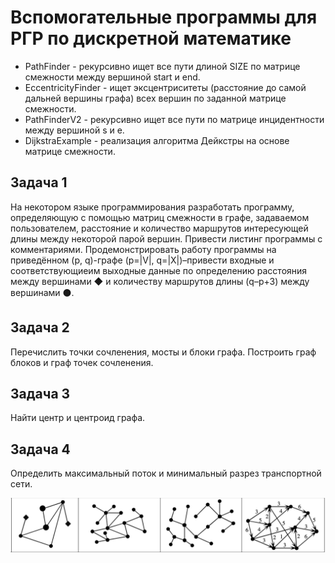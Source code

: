 # Вспомогательные программы для РГР по дискретной математике

- PathFinder - рекурсивно ищет все пути длиной SIZE по матрице смежности между вершиной start и end.
- EccentricityFinder - ищет эксцентриситеты (расстояние до самой дальней вершины графа) всех вершин по заданной матрице смежности.
- PathFinderV2 - рекурсивно ищет все пути по матрице инцидентности между вершиной s и e.
- DijkstraExample - реализация алгоритма Дейкстры на основе матрице смежности.

## Задача 1
На  некотором  языке  программирования  разработать программу, определяющую с помощью матриц  смежности в графе, задаваемом пользователем, расстояние и количество  маршрутов интересующей длины между некоторой парой вершин. Привести листинг программы с комментариями. Продемонстрировать  работу  программы  на  приведённом (p, q)-графе (p=|V|, q=|X|)–привести входные и соответствующиеим выходные данные по определению расстояния между вершинами ◆ и количеству маршрутов длины (q–p+3) между вершинами ⚫.
## Задача 2
Перечислить  точки  сочленения,  мосты  и  блоки  графа.  Построить  граф  блоков  и  граф  точек сочленения.
## Задача 3
Найти центр и центроид графа.
## Задача 4
Определить максимальный поток и минимальный разрез транспортной сети.

![screenshot](/task.png?raw=true)
